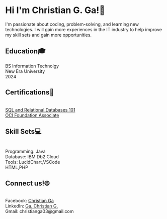 <h1> Hi I'm Christian G. Ga!👋 </h1> 
I'm passionate about coding, problem-solving, and learning new technologies. I will gain more experiences in the IT industry to help improve my skill sets and gain more opportunities.


<h2>  Education🎓 </h2>
BS Information Technolgy<br>
New Era University<br>
2024

<h2>Certifications📝</h2> <br>
<a href="https://courses.cognitiveclass.ai/certificates/741df46a5645454686992347f91b4bcb">SQL and Relational Databases 101</a> <br>
<a href="https://drive.google.com/file/d/15zkK2XDHV_xYsGYZ8kXhWy9QeMgD-Qv_/view?usp=sharing">OCI Foundation Associate</a> <br>



<h2>Skill Sets💻</h2> <br>
Programming: Java<br>
Database: IBM Db2 Cloud<br> 
Tools: LucidChart,VSCode<br>  
HTML,PHP



<h2>Connect us!🌐</h2> <br>
Facebook: <a href="https://www.facebook.com/christian.ga.33">Christian Ga</a> <br>
LinkedIn: <a href="https://www.linkedin.com/in/ga-christian-g-b1868b2a5"> Ga, Christian G. </a> <br>
Gmail: christianga03@gmail.com

